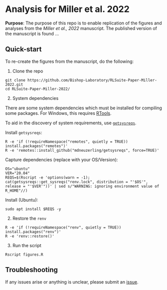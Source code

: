 # Analysis for Miller et al. 2022

**Purpose**: The purpose of this repo is to enable replication of the 
figures and analyses from the *Miller et al., 2022* manuscript. The published version of the manuscript is found ...

## Quick-start

To re-create the figures from the manuscript, do the following:

1. Clone the repo

```shell
git clone https://github.com/Bishop-Laboratory/RLSuite-Paper-Miller-2022.git
cd RLSuite-Paper-Miller-2022/
```

2. System dependencies

There are some system dependencies which must be installed 
for compiling some packages. For Windows, this requires [RTools](https://cran.r-project.org/bin/windows/Rtools/).

To aid in the discovery of system requirements, use [`getsysreqs`](https://github.com/mdneuzerling/getsysreqs).

Install `getsysreqs`:

```shell
R -e 'if (!requireNamespace("remotes", quietly = TRUE)) install.packages("remotes")'
R -e 'remotes::install_github("mdneuzerling/getsysreqs", force=TRUE)'
```

Capture dependencies (replace with your OS/Version):

```shell
OS="ubuntu"
VER="20.04"
REQS=$(Rscript -e 'options(warn = -1); cat(getsysreqs::get_sysreqs("renv.lock", distribution = "'$OS'", release = "'$VER'"))' | sed s/"WARNING: ignoring environment value of R_HOME"//)
```

Install (Ubuntu):

```shell
sudo apt install $REQS -y
```

2. Restore the `renv`

```shell
R -e 'if (!requireNamespace("renv", quietly = TRUE)) install.packages("renv")'
R -e 'renv::restore()'
```

3. Run the script

```shell
Rscript figures.R
```

## Troubleshooting

If any issues arise or anything is unclear, please submit an [issue](https://github.com/Bishop-Laboratory/RLSuite-Paper-Miller-2022/issues).

